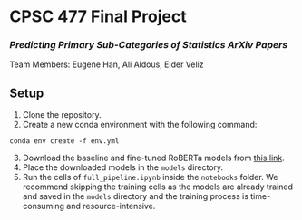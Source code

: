 # CPSC 477 Final Project

### *Predicting Primary Sub-Categories of Statistics ArXiv Papers*
Team Members: Eugene Han, Ali Aldous, Elder Veliz

## Setup
1. Clone the repository.
2. Create a new conda environment with the following command:
```
conda env create -f env.yml
```
3. Download the baseline and fine-tuned RoBERTa models from [this link](https://drive.google.com/drive/folders/1ryE379gpl3f91cRpio6zviJEHCU0RYn3?usp=drive_link).
4. Place the downloaded models in the `models` directory.
5. Run the cells of `full_pipeline.ipynb` inside the `notebooks` folder. We recommend skipping the training cells as the models are already trained and saved in the `models` directory and the training process is time-consuming and resource-intensive.
